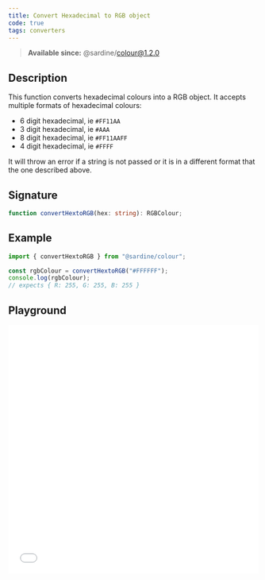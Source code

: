 ```yaml
---
title: Convert Hexadecimal to RGB object
code: true
tags: converters
---
```


> **Available since:** @sardine/colour@1.2.0

## Description

This function converts hexadecimal colours into a RGB object.
It accepts multiple formats of hexadecimal colours:

- 6 digit hexadecimal, ie `#FF11AA`
- 3 digit hexadecimal, ie `#AAA`
- 8 digit hexadecimal, ie `#FF11AAFF`
- 4 digit hexadecimal, ie `#FFFF`

It will throw an error if a string is not passed or it is in a different format that the one described above.

## Signature

```typescript
function convertHextoRGB(hex: string): RGBColour;
```

## Example

```javascript
import { convertHextoRGB } from "@sardine/colour";

const rgbColour = convertHextoRGB("#FFFFFF");
console.log(rgbColour);
// expects { R: 255, G: 255, B: 255 }
```

## Playground

<iframe src="/playground/convertHextoRGB.html" title="convertHextoRGB" width="100%" height="500px" style="border:0; overflow:hidden;" sandbox="allow-scripts allow-same-origin"></iframe>
